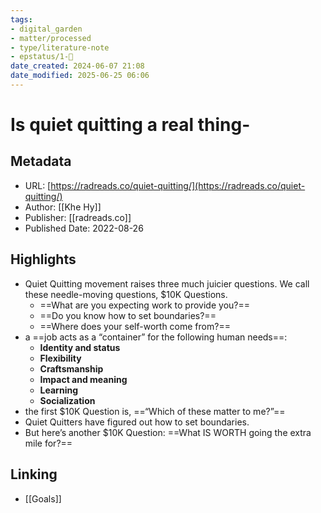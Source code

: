 ```yaml
---
tags: 
- digital_garden
- matter/processed
- type/literature-note
- epstatus/1-🌱
date_created: 2024-06-07 21:08
date_modified: 2025-06-25 06:06
---
```

# Is quiet quitting a real thing-

## Metadata

* URL: [https://radreads.co/quiet-quitting/](https://radreads.co/quiet-quitting/)
* Author: [[Khe Hy]]
* Publisher: [[radreads.co]]
* Published Date: 2022-08-26

## Highlights

* Quiet Quitting movement raises three much juicier questions. We call these needle-moving questions, $10K Questions.
	* ==What are you expecting work to provide you?== 
	* ==Do you know how to set boundaries?== 
	* ==Where does your self-worth come from?==
* a ==job acts as a “container” for the following human needs==:
	* **Identity and status**
	* **Flexibility** 
	* **Craftsmanship** 
	* **Impact and meaning**
	* **Learning** 
	* **Socialization**
* the first $10K Question is, ==“Which of these matter to me?”==
* Quiet Quitters have figured out how to set boundaries.
* But here’s another $10K Question: ==What IS WORTH going the extra mile for?==

## Linking

+ [[Goals]]